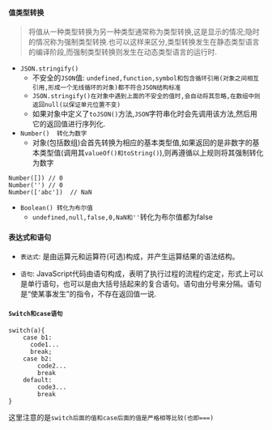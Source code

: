 #### 值类型转换

> 将值从一种类型转换为另一种类型通常称为类型转换,这是显示的情况;隐时的情况称为强制类型转换.也可以这样来区分,类型转换发生在静态类型语言的编译阶段,而强制类型转换则发生在动态类型语言的运行时.

+ `JSON.stringify()`
    + 不安全的`JSON`值: `undefined,function,symbol和包含循环引用(对象之间相互引用,形成一个无线循环的对象)都不符合JSON结构标准`
    + `JSON.stringify()在对象中遇到上面的不安全的值时,会自动将其忽略,在数组中则返回null(以保证单元位置不变)`
    + 如果对象中定义了`toJSON()`方法,`JSON`字符串化时会先调用该方法,然后用它的返回值进行序列化.
+ `Number()  转化为数字`
    + 对象(包括数组)会首先转换为相应的基本类型值,如果返回的是非数字的基本类型值(调用其`valueOf()和toString()`),则再遵循以上规则将其强制转化为数字

```
Number([]) // 0
Number('') // 0
Number(['abc'])  // NaN
```

+ `Boolean() 转化为布尔值`
    + `undefined,null,false,0,NaN和''`转化为布尔值都为false
#### 表达式和语句
- `表达式`: 是由运算元和运算符(可选)构成，并产生运算结果的语法结构。

- `语句`: JavaScript代码由语句构成，表明了执行过程的流程约定定，形式上可以是单行语句，也可以是由大括号括起来的复合语句。语句由分号来分隔。语句是“使某事发生”的指令，不存在返回值一说.

#### `Switch和case语句`

```
switch(a){
    case b1:
      code1...
      break;
    case b2:
        code2...
        break
    default:
        code3...
        break      
}
```

这里注意的是`switch后面的值和case后面的值是严格相等比较(也即===)`
